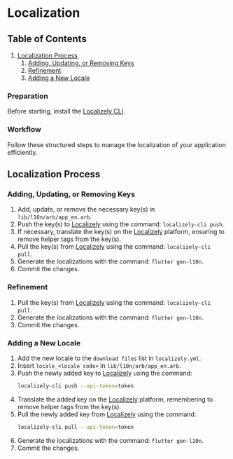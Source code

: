 # Localization

## Table of Contents

1. [Localization Process](#localization-process)
    1. [Adding, Updating, or Removing Keys](#adding-updating-or-removing-keys)
    2. [Refinement](#refinement)
    3. [Adding a New Locale](#adding-a-new-locale)

### Preparation

Before starting, install the [Localizely CLI](https://github.com/localizely/localizely-cli#install).

### Workflow

Follow these structured steps to manage the localization of your application efficiently.

## Localization Process

### Adding, Updating, or Removing Keys

1. Add, update, or remove the necessary key(s) in `lib/l10n/arb/app_en.arb`.
2. Push the key(s) to [Localizely](https://localizely.com) using the command: `localizely-cli push`.
3. If necessary, translate the key(s) on the [Localizely](https://localizely.com) platform, ensuring to remove helper
   tags from the key(s).
4. Pull the key(s) from [Localizely](https://localizely.com) using the command: `localizely-cli pull`.
5. Generate the localizations with the command: `flutter gen-l10n`.
6. Commit the changes.

### Refinement

1. Pull the key(s) from [Localizely](https://localizely.com) using the command: `localizely-cli pull`.
2. Generate the localizations with the command: `flutter gen-l10n`.
3. Commit the changes.

### Adding a New Locale

1. Add the new locale to the `download files` list in `localizely.yml`.
2. Insert `locale_<locale code>` in `lib/l10n/arb/app_en.arb`.
3. Push the newly added key to [Localizely](https://localizely.com) using the command:
   ```sh
   localizely-cli push --api-token=token
   ```
4. Translate the added key on the [Localizely](https://localizely.com) platform, remembering to remove helper tags from
   the key(s).
5. Pull the newly added key from [Localizely](https://localizely.com) using the command:
   ```sh
   localizely-cli pull --api-token=token
   ```
6. Generate the localizations with the command: `flutter gen-l10n`.
7. Commit the changes.
